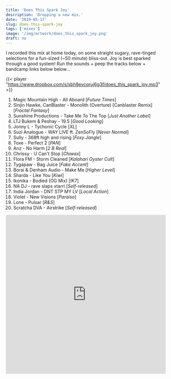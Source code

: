 ```yaml
---
title: 'Does This Spark Joy'
description: 'Dropping a new mix.'
date: '2019-05-17'
slug: does-this-spark-joy
tags: ['mixes']
image: '/img/artwork/does_this_spark_joy.png'
draft: no
---
```


I recorded this mix at home today, on some straight sugary, rave-tinged
selections for a fun-sized (~50 minute) bliss-out. Joy is best sparked through a
good system! Run the sounds + peep the tracks below + bandcamp links below
below...

{{< player "https://www.dropbox.com/s/sbh8evcqruj6g3f/does_this_spark_joy.mp3" >}}

1.  Magic Mountain High - All Aboard [*Future Times*]
2.  Sinjin Hawke, CanBlaster - Monolith (Overture) [Canblaster Remix] [*Fractal
    Fantasy*]
3.  Sunshine Productions - Take Me To The Top [*Just Another Label*]
4.  LTJ Bukem & Peshay - 19.5 [*Good Looking*]
5.  Jonny L - Tychonic Cycle [*XL*]
6.  Suzi Analogue - WAY LIVE ft. ZenSoFly [*Never Normal*]
7.  Sully - 368ft high and rising [*Foxy Jangle*]
8.  Toxe - Perfect 2 [*PAN*]
9.  Anz - No Harm [*2 B Real*]
10. Chrissy - U Can't Stop [*Chiwax*]
11. Flora FM - Storm Cleaned [*Kalahari Oyster Cult*]
12. Tygapaw - Bag Juice [*Fake Accent*]
13. Borai & Denham Audio - Make Me [*Higher Level*]
14. Sharda - Like You [*Kiwi*]
15. Ikonika - Bodied (OG Mix) [*!K7*]
16. NA DJ - rave slaps xtarri [*Self-released*]
17. India Jordan - DNT STP MY LV [*Local Action*]
18. Violet - New Visions [*Paraíso*]
19. Lone - Pulsar [*R&S*]
20. Scratcha DVA - Airstrike [*Self-released*]

<iframe src="https://buymusic.club/embed/ewen-tracks-off-the-xxx-mix" height="500" width="100%" frameborder="0"></iframe>
